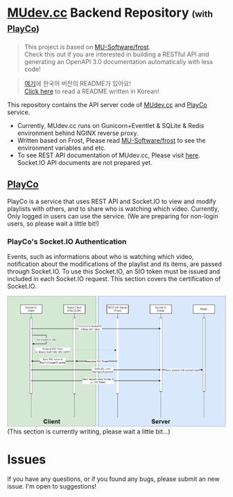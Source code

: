 # [MUdev.cc](https://mudev.cc) Backend Repository <small><small>(with [PlayCo](https://mudev.cc/playco))</small></small>
> This project is based on [MU-Software/frost](https://github.com/MU-software/frost).  
> Check this out if you are interested in building a RESTful API and generating an OpenAPI 3.0 documentation automatically with less code!  

> [여기](README-ko_kr.md)에 한국어 버전의 README가 있어요!  
> [Click here](README-ko_kr.md) to read a README written in Korean!  

This repository contains the API server code of [MUdev.cc](https://mudev.cc) and [PlayCo](https://mudev.cc/playco) service.

* Currently, MUdev.cc runs on Gunicorn+Eventlet & SQLite & Redis environment behind NGINX reverse proxy.
* Written based on Frost, Please read [MU-Software/frost](https://github.com/MU-software/frost) to see the environment variables and etc.
* To see REST API documentation of MUdev.cc, Please visit [here](https://mudev.cc/doc/dev). Socket.IO API documents are not prepared yet.

## [PlayCo](https://mudev.cc/playco)
PlayCo is a service that uses REST API and Socket.IO to view and modify playlists with others, and to share who is watching which video. Currently, Only logged in users can use the service. (We are preparing for non-login users, so please wait a little bit!)

### PlayCo's Socket.IO Authentication
Events, such as informations about who is watching which video, notification about the modifications of the playlist and its items, are passed through Socket.IO. To use this Socket.IO, an SIO token must be issued and included in each Socket.IO request. This section covers the certification of Socket.IO.

![PlayCo Socket.IO Authentication ](.github/readme/playco_socketio_auth.png)
(This section is currently writing, please wait a little bit...)



# Issues
If you have any questions, or if you found any bugs, please submit an new issue. I'm open to suggestions!
